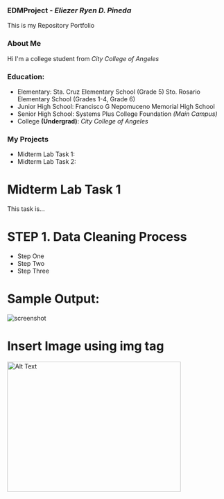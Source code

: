 ### EDMProject - _Eliezer Ryen D. Pineda_
This is my Repository Portfolio
### About Me
Hi I'm a college student from _City College of Angeles_
### Education:
- Elementary: Sta. Cruz Elementary School (Grade 5)
              Sto. Rosario Elementary School (Grades 1-4, Grade 6)
- Junior High School: Francisco G Nepomuceno Memorial High School
- Senior High School: Systems Plus College Foundation _(Main Campus)_
- College **(Undergrad)**: _City College of Angeles_
### My Projects
- Midterm Lab Task 1:
- Midterm Lab Task 2:
# Midterm Lab Task 1
This task is...
# STEP 1. Data Cleaning Process
- Step One
- Step Two
- Step Three
# Sample Output:
![screenshot](images/one.JPG)
# Insert Image using img tag
<img src="images/one.JPG" alt="Alt Text" width="400" height="300">
